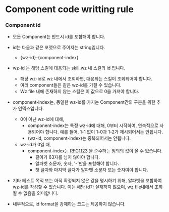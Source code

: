 # Component code writting rule

### Component id
- 모든 Component는 반드시 id를 포함해야 합니다.
- id는 다음과 같은 포맷으로 주어지는 string입니다.
  - {wz-id}-{component-index}
- wz-id 는 해당 스킬에 대응되는 skill.wz 내 스킬의 id 입니다.
  - 해당 wz-id로 wz 내에서 조회하면, 대응되는 스킬이 조회되어야 합니다.
  - 여러 component들은 같은 wz-id를 가질 수 있습니다.
  - Wz file 내에 존재하지 않는 스킬은 이 값으로 0을 가져야 합니다.
- component-index는, 동일한 wz-id를 가지는 Component간의 구분을 위한 추가 인덱스입니다.
  - 0이 아닌 wz-id에 대해, 
    - component-index는 특정 wz-id에 대해, 0부터 시작하여, 연속적으로 사용되어야 합니다. 예를 들어, 1-1 없이 1-0과 1-2가 제시되어서는 안됩니다.
    - (wz-id, component-index)는 중복되어서는 안됩니다.
  - wz-id가 0일 때,
    - component-index는 [RFC1123](https://datatracker.ietf.org/doc/html/rfc1123) 을 준수하는 임의의 값이 올 수 있습니다.
      - 길이가 63자를 넘지 않아야 합니다.
      - 알파벳 소문자, 숫자, '-'만을 포함해야 합니다.
      - 첫 글자와 마지막 글자가 알파벳 소문자 또는 숫자여야 합니다.

- 기타 테스트 목적 또는 아직 확정되지 않은 값을 명시하기 위해, 알파벳을 포함하여 wz-id를 작성할 수 있습니다. 이는 해당 id가 실재하지 않으며, wz file내에서 조회될 수 없음을 의미합니다.
- 내부적으로, id format을 강제하는 코드는 제공하지 않습니다.
